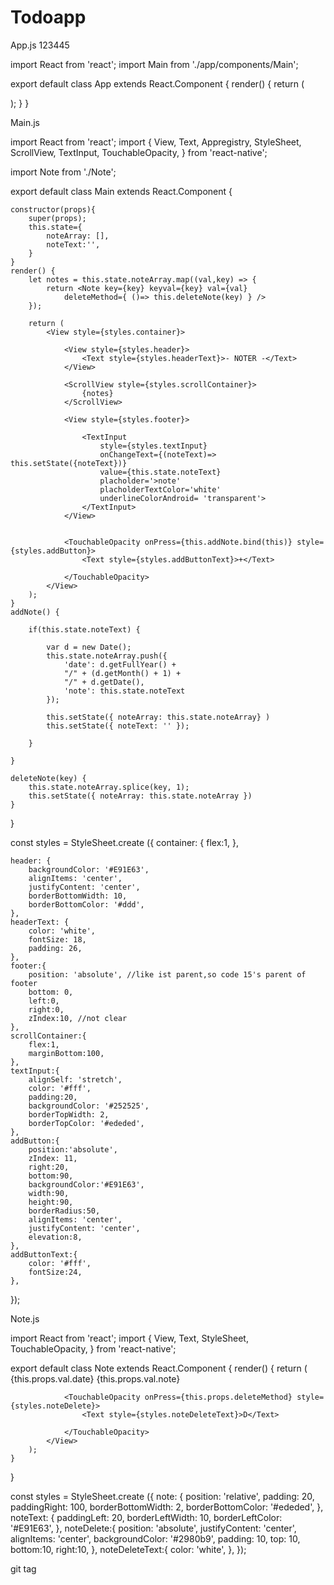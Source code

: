 # Todoapp

App.js 123445

import React from 'react';
import Main from './app/components/Main';

export default class App extends React.Component {
  render() {
    return (
        <Main/>
    );
  }
}

Main.js

import React from 'react';
import {
	View,
	Text,
	Appregistry,
	StyleSheet,
	ScrollView,
	TextInput,
	TouchableOpacity,
} from 'react-native';

import Note from './Note';

export default class Main extends React.Component {

	constructor(props){
		super(props);
		this.state={
			noteArray: [],
			noteText:'',
		}
	}
	render() {
		let notes = this.state.noteArray.map((val,key) => { 
			return <Note key={key} keyval={key} val={val}
				deleteMethod={ ()=> this.deleteNote(key) } />
		});

		return (
			<View style={styles.container}>

				<View style={styles.header}>
					<Text style={styles.headerText}>- NOTER -</Text>
				</View>

				<ScrollView style={styles.scrollContainer}>
					{notes}
				</ScrollView>

				<View style={styles.footer}>

					<TextInput
						style={styles.textInput}
						onChangeText={(noteText)=> this.setState({noteText})}
						value={this.state.noteText}
						placholder='>note'
						placholderTextColor='white'
						underlineColorAndroid= 'transparent'>
					</TextInput>
				</View>	 


				<TouchableOpacity onPress={this.addNote.bind(this)} style={styles.addButton}>
					<Text style={styles.addButtonText}>+</Text>

				</TouchableOpacity>
			</View>
		);
	}
	addNote() {
		
		if(this.state.noteText) {

			var d = new Date();
			this.state.noteArray.push({
				'date': d.getFullYear() +
				"/" + (d.getMonth() + 1) +
				"/" + d.getDate(),
				'note': this.state.noteText
			});

			this.setState({ noteArray: this.state.noteArray} )
			this.setState({ noteText: '' });

		}

	}

	deleteNote(key) {
		this.state.noteArray.splice(key, 1);
		this.setState({ noteArray: this.state.noteArray })
	}

}

const styles = StyleSheet.create ({
	container: {
		flex:1,
	},

	header: {
		backgroundColor: '#E91E63',
		alignItems: 'center',
		justifyContent: 'center',
		borderBottomWidth: 10,
		borderBottomColor: '#ddd',
	},
	headerText: {
		color: 'white',
		fontSize: 18,
		padding: 26,
	},
	footer:{
		position: 'absolute', //like ist parent,so code 15's parent of footer
		bottom: 0,
		left:0,
		right:0,
		zIndex:10, //not clear
	},
	scrollContainer:{
		flex:1,
		marginBottom:100,
	},
	textInput:{
		alignSelf: 'stretch',
		color: '#fff',
		padding:20,
		backgroundColor: '#252525',
		borderTopWidth: 2,
		borderTopColor: '#ededed',
	},
	addButton:{
		position:'absolute',
		zIndex: 11,
		right:20,
		bottom:90,
		backgroundColor:'#E91E63',	
		width:90,
		height:90,
		borderRadius:50,
		alignItems: 'center',
		justifyContent: 'center',
		elevation:8,
	},
	addButtonText:{
		color: '#fff',
		fontSize:24,
	},
});

Note.js

import React from 'react';
import {
	View,
	Text,
	StyleSheet,
	TouchableOpacity,
} from 'react-native';

export default class Note extends React.Component {
	render() {
		return (
			<View key={this.props.keyval} style={styles.note}>
				<Text style={styles.noteText}>{this.props.val.date}</Text>
				<Text style={styles.noteText}>{this.props.val.note}</Text>
 
				<TouchableOpacity onPress={this.props.deleteMethod} style={styles.noteDelete}>
					<Text style={styles.noteDeleteText}>D</Text>

				</TouchableOpacity>
			</View>
		);
	}
}

const styles = StyleSheet.create ({
	note: {
		position: 'relative',
		padding: 20,
		paddingRight: 100,
		borderBottomWidth: 2,
		borderBottomColor: '#ededed',
	},
	noteText: {
		paddingLeft: 20,
		borderLeftWidth: 10,
		borderLeftColor: '#E91E63',
	},
	noteDelete:{
		position: 'absolute',
		justifyContent: 'center',
		alignItems: 'center',
		backgroundColor: '#2980b9',
		padding: 10,
		top: 10,
		bottom:10,
		right:10,
	},
	noteDeleteText:{
		color: 'white',
	},
	});

git tag <thaiadang>
